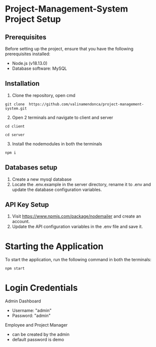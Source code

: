 # Project-Management-System Project Setup


## Prerequisites

Before setting up the project, ensure that you have the following prerequisites installed:

- Node.js (v18.13.0)
- Database software: MySQL


## Installation

1. Clone the repository, open cmd
   
` git clone  https://github.com/valinamendonca/project-management-system.git `

2. Open 2 terminals and navigate to client and server
   
` cd client `

` cd server `

3. Install the nodemodules in both the terminals
   
` npm i `


## Databases setup

1. Create a new mysql database
2. Locate the .env.example in the server directory, rename it to .env and update the database configuration variables.


## API Key Setup

1. Visit https://www.npmjs.com/package/nodemailer and create an account.
2. Update the API configuration variables in the .env file and save it.


# Starting the Application

To start the application, run the following command in both the terminals:

` npm start ` 


# Login Credentials
 
 Admin Dashboard
 - Username: "admin"
 - Password: "admin"

Employee and Project Manager
- can be created by the admin
- default password is demo